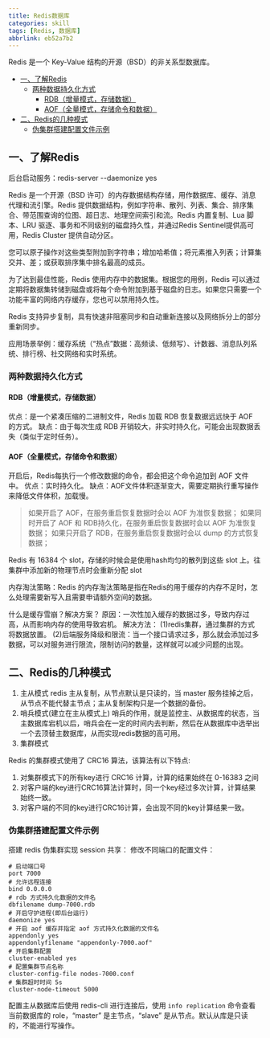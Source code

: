 ```yaml
---
title: Redis数据库
categories: skill
tags: [Redis, 数据库]
abbrlink: eb52a7b2
---
```


Redis 是一个 Key-Value 结构的开源（BSD）的非关系型数据库。

<!-- more -->

<!-- @import "[TOC]" {cmd="toc" depthFrom=2 depthTo=6 orderedList=true} -->

<!-- code_chunk_output -->

- [一、了解Redis](#一了解redis)
  - [两种数据持久化方式](#两种数据持久化方式)
    - [RDB（增量模式，存储数据）](#rdb增量模式存储数据)
    - [AOF（全量模式，存储命令和数据）](#aof全量模式存储命令和数据)
- [二、Redis的几种模式](#二redis的几种模式)
  - [伪集群搭建配置文件示例](#伪集群搭建配置文件示例)

<!-- /code_chunk_output -->

## 一、了解Redis

后台启动服务：redis-server --daemonize yes

Redis 是一个开源（BSD 许可）的内存数据结构存储，用作数据库、缓存、消息代理和流引擎。Redis 提供数据结构，例如字符串、散列、列表、集合、排序集合、带范围查询的位图、超日志、地理空间索引和流。Redis 内置复制、Lua 脚本、LRU 驱逐、事务和不同级别的磁盘持久性，并通过Redis Sentinel提供高可用，Redis Cluster 提供自动分区。

您可以原子操作对这些类型附加到字符串；增加哈希值；将元素推入列表；计算集交并、差；或获取排序集中排名最高的成员。

为了达到最佳性能，Redis 使用内存中的数据集。根据您的用例，Redis 可以通过定期将数据集转储到磁盘或将每个命令附加到基于磁盘的日志。如果您只需要一个功能丰富的网络内存缓存，您也可以禁用持久性。

Redis 支持异步复制，具有快速非阻塞同步和自动重新连接以及网络拆分上的部分重新同步。

应用场景举例：缓存系统（“热点”数据：高频读、低频写）、计数器、消息队列系统、排行榜、社交网络和实时系统。

### 两种数据持久化方式

#### RDB（增量模式，存储数据）

优点：是一个紧凑压缩的二进制文件，Redis 加载 RDB 恢复数据远远快于 AOF 的方式。
缺点：由于每次生成 RDB 开销较大，非实时持久化，可能会出现数据丢失（类似于定时任务）。

#### AOF（全量模式，存储命令和数据）

开启后，Redis每执行一个修改数据的命令，都会把这个命令追加到 AOF 文件中。
优点：实时持久化。
缺点：AOF文件体积逐渐变大，需要定期执行重写操作来降低文件体积，加载慢。

> 如果开启了 AOF，在服务重启恢复数据时会以 AOF 为准恢复数据；
> 如果同时开启了 AOF 和 RDB持久化，在服务重启恢复数据时会以 AOF 为准恢复数据；
> 如果只开启了 RDB，在服务重启恢复数据时会以 dump 的方式恢复数据；

Redis 有 16384 个 slot，存储的时候会是使用hash均匀的散列到这些 slot 上。往集群中添加新的物理节点时会重新分配 slot

内存淘汰策略：Redis 的内存淘汰策略是指在Redis的用于缓存的内存不足时，怎么处理需要新写入且需要申请额外空间的数据。

什么是缓存雪崩？解决方案？
原因：一次性加入缓存的数据过多，导致内存过高，从而影响内存的使用导致宕机。
解决方法：
(1)redis集群，通过集群的方式将数据放置。
(2)后端服务降级和限流：当一个接口请求过多，那么就会添加过多数据，可以对服务进行限流，限制访问的数量，这样就可以减少问题的出现。

## 二、Redis的几种模式

1. 主从模式
   redis 主从复制，从节点默认是只读的，当 master 服务挂掉之后，从节点不能代替主节点；主从复制架构只是一个数据的备份。
2. 哨兵模式(建立在主从模式上)
   哨兵的作用，就是监控主、从数据库的状态，当主数据库宕机以后，哨兵会在一定的时间内去判断，然后在从数据库中选举出一个去顶替主数据库，从而实现redis数据的高可用。
3. 集群模式

Redis 的集群模式使用了 CRC16 算法，该算法有以下特点:

1. 对集群模式下的所有key进行 CRC16 计算，计算的结果始终在 0-16383 之间
2. 对客户端的key进行CRC16算法计算时，同一个key经过多次计算，计算结果始终一致。
3. 对客户端的不同的key进行CRC16计算，会出现不同的key计算结果一致。

### 伪集群搭建配置文件示例

搭建 redis 伪集群实现 session 共享：
修改不同端口的配置文件：

```bash{.line-numbers}
# 启动端口号
port 7000
# 允许远程连接
bind 0.0.0.0
# rdb 方式持久化数据的文件名
dbfilename dump-7000.rdb
# 开启守护进程(即后台运行)
daemonize yes
# 开启 aof 缓存并指定 aof 方式持久化数据的文件名
appendonly yes
appendonlyfilename "appendonly-7000.aof"
# 开启集群配置
cluster-enabled yes
# 配置集群节点名称
cluster-config-file nodes-7000.conf
# 集群超时时间 5s
cluster-node-timeout 5000
```

配置主从数据库后使用 redis-cli 进行连接后，使用 `info replication` 命令查看当前数据库的 role，“master” 是主节点，“slave” 是从节点。默认从库是只读的，不能进行写操作。
